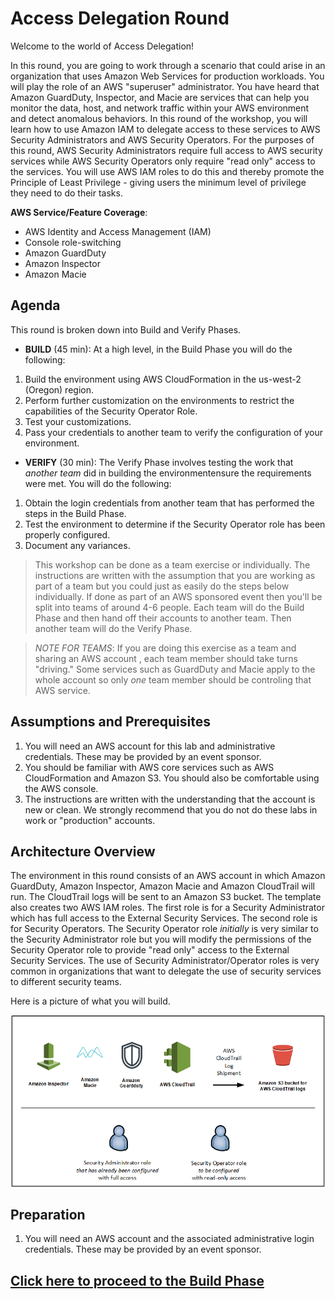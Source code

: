 # Access Delegation Round

Welcome to the world of Access Delegation!

In this round, you are going to work through a scenario that could arise in an organization that uses Amazon Web Services for production workloads.
You will play the role of an AWS "superuser" administrator.
You have heard that Amazon GuardDuty, Inspector, and Macie are services that can help you monitor the data, host, and network traffic within your AWS environment and detect anomalous behaviors.
In this round of the workshop, you will learn how to use Amazon IAM to delegate access to these services to AWS Security Administrators and AWS Security Operators.
For the purposes of this round, AWS Security Administrators require full access to AWS security services while AWS Security Operators only require "read only" access to the services.  You will use AWS IAM roles to do this and thereby promote the Principle of Least Privilege - giving users the minimum level of privilege they need to do their tasks.


**AWS Service/Feature Coverage**: 

* AWS Identity and Access Management (IAM)
* Console role-switching
* Amazon GuardDuty
* Amazon Inspector
* Amazon Macie

## Agenda

This round is broken down into Build and Verify Phases.

* **BUILD** (45 min): At a high level, in the Build Phase you will do the following:

1. Build the environment using AWS CloudFormation in the us-west-2 (Oregon) region.
2. Perform further customization on the environments to restrict the capabilities of the Security Operator Role.
3. Test your customizations.
4. Pass your credentials to another team to verify the configuration of your environment.

* **VERIFY** (30 min):  The Verify Phase involves testing the work that *another team* did in building the environmentensure the requirements were met. You will do the following:

1. Obtain the login credentials from another team that has performed the steps in the Build Phase.
2. Test the environment to determine if the Security Operator role has been properly configured.
2. Document any variances.

> This workshop can be done as a team exercise or individually. The instructions are written with the assumption that you are working as part of a team but you could just as easily do the steps below individually. If done as part of an AWS sponsored event then you'll be split into teams of around 4-6 people. Each team will do the Build Phase and then hand off their accounts to another team. Then another team will do the Verify Phase.

> *NOTE FOR TEAMS*:  If you are doing this exercise as a team and sharing an AWS account , each team member should take turns "driving."  Some services such as GuardDuty and Macie apply to the whole account so only *one* team member should be controling that AWS service.

## Assumptions and Prerequisites

1. You will need an AWS account for this lab and administrative credentials.
These may be provided by an event sponsor.
2. You should be familiar with AWS core services such as AWS CloudFormation and Amazon S3.  You should also be comfortable using the AWS console.
3. The instructions are written with the understanding that the account is new or clean.  We strongly recommend that you do not do these labs in work or "production" accounts.

## Architecture Overview

The environment in this round consists of an AWS account in which Amazon GuardDuty, Amazon Inspector, Amazon Macie and Amazon CloudTrail will run.  The CloudTrail logs will be sent to an Amazon S3 bucket. 
The template also creates two AWS IAM roles.  The first role is for a Security Administrator which has full access to the External Security Services.  The second role is for Security Operators.  The Security Operator role *initially* is very similar to the Security Administrator role but you will modify the permissions of the Security Operator role to provide "read only" access to the External Security Services.  The use of Security Administrator/Operator roles is very common in organizations that want to delegate the use of security services to different security teams.

Here is a picture of what you will build.

![ESS Round Drawing](./images/IamEssDrawing.png)

## Preparation

1. You will need an AWS account and the associated administrative login credentials.
These may be provided by an event sponsor.

## [Click here to proceed to the Build Phase](./build.md)

